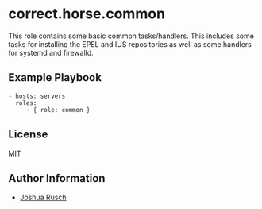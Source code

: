 correct.horse.common
=========

This role contains some basic common tasks/handlers. This includes some tasks for installing the EPEL and IUS repositories as well as some handlers for systemd and firewalld.

Example Playbook
----------------

    - hosts: servers
      roles:
         - { role: common }

License
-------

MIT

Author Information
------------------

* [Joshua Rusch](https://correct.horse/)
